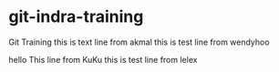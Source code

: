 # git-indra-training

Git Training
this is text line from akmal
this is test line from wendyhoo

hello
This line from KuKu
this is test line from lelex
